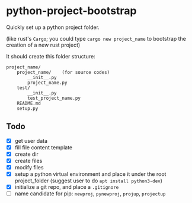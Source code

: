 # python-project-bootstrap

Quickly set up a python project folder.

(like rust's `Cargo`; you could type `cargo new project_name` to bootstrap the creation of a new rust project)

It should create this folder structure:
```
project_name/
    project_name/    (for source codes)
        __init__.py
        project_name.py
    test/
        __init__.py
        test_project_name.py
    README.md
    setup.py
```


## Todo

- [x] get user data
- [x] fill file content template
- [x] create dir
- [x] create files
- [x] modify files
- [x] setup a python virtual environment and place it under the root project_folder (suggest user to do `apt install python3-dev`)
- [x] initialize a git repo, and place a `.gitignore`
- [ ] name candidate for pip: `newproj`, `pynewproj`, `projup`, `projectup`
